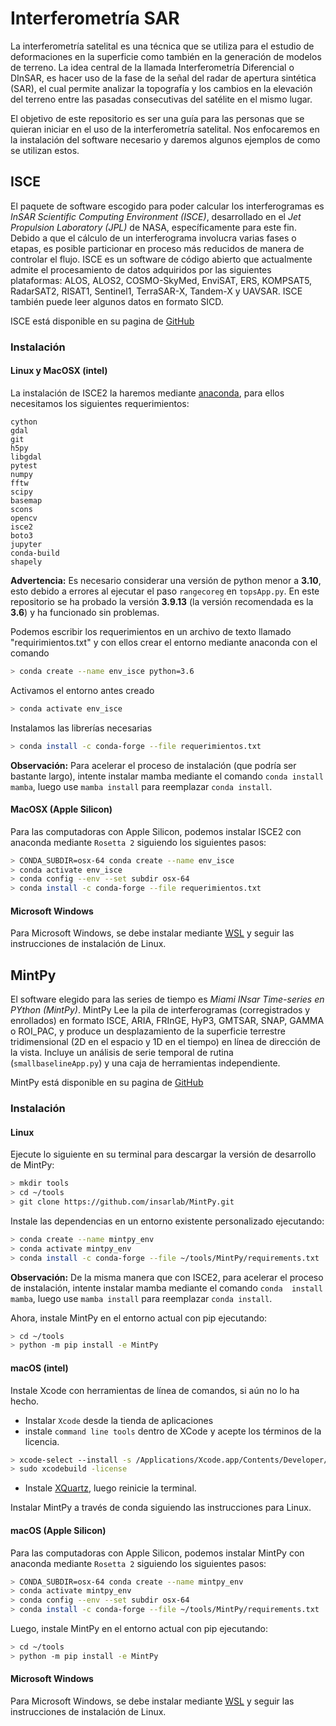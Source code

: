 # Interferometría SAR

La interferometría satelital es una técnica que se utiliza para el estudio 
de deformaciones en la superficie como también en la generación de modelos 
de terreno. La idea central de la llamada Interferometría Diferencial o 
DInSAR, es hacer uso de la fase de la señal del radar de apertura 
sintética (SAR), el cual permite analizar la topografía y los cambios en 
la elevación del terreno entre las pasadas consecutivas del satélite en el 
mismo lugar.

El objetivo de este repositorio es ser una guía para las personas que se 
quieran iniciar en el uso de la interferometría satelital. Nos enfocaremos 
en la instalación del software necesario y daremos algunos ejemplos de 
como se utilizan estos.


## ISCE

El paquete de software escogido para poder calcular los interferogramas es 
*InSAR Scientific Computing Environment (ISCE)*, desarrollado en el *Jet 
Propulsion Laboratory (JPL)* de NASA, específicamente para este fin. 
Debido a que el cálculo de un interferograma involucra varias fases o 
etapas, es posible particionar en proceso más reducidos de manera de 
controlar el flujo. ISCE es un software de código abierto que actualmente 
admite el procesamiento de datos adquiridos por las siguientes 
plataformas: ALOS, ALOS2, COSMO-SkyMed, EnviSAT, ERS, KOMPSAT5, RadarSAT2, 
RISAT1, Sentinel1, TerraSAR-X, Tandem-X y UAVSAR. ISCE también puede leer 
algunos datos en formato SICD.

ISCE está disponible en su pagina de 
[GitHub](https://github.com/isce-framework/isce2)

### Instalación 

#### Linux y MacOSX (intel)

La instalación de ISCE2 la haremos mediante 
[anaconda](https://anaconda.org), para ellos necesitamos los siguientes 
requerimientos:

```
cython
gdal
git
h5py
libgdal
pytest
numpy
fftw
scipy
basemap
scons
opencv
isce2 
boto3 
jupyter 
conda-build
shapely
```
**Advertencia:** Es necesario considerar una versión de python menor a 
**3.10**, esto debido a errores al ejecutar el paso `rangecoreg` en 
`topsApp.py`. En este repositorio se ha probado la versión **3.9.13** (la versión recomendada es la **3.6**) y ha 
funcionado sin problemas.

Podemos escribir los requerimientos en un archivo de texto llamado 
"requirimientos.txt" y con ellos crear el entorno mediante anaconda con el 
comando
```bash
> conda create --name env_isce python=3.6
```
Activamos el entorno antes creado
```bash
> conda activate env_isce
```
Instalamos las librerías necesarias
```bash
> conda install -c conda-forge --file requerimientos.txt
``` 

**Observación:** Para acelerar el proceso de instalación (que podría ser 
bastante largo), intente instalar mamba mediante el comando `conda install 
mamba`, luego use `mamba install` para reemplazar `conda install`.

#### MacOSX (Apple Silicon)

Para las computadoras con Apple Silicon, podemos instalar ISCE2 con 
anaconda mediante `Rosetta 2` siguiendo los siguientes pasos:
```bash
> CONDA_SUBDIR=osx-64 conda create --name env_isce
> conda activate env_isce
> conda config --env --set subdir osx-64 
> conda install -c conda-forge --file requerimientos.txt
```

#### Microsoft Windows

Para Microsoft Windows, se debe instalar mediante 
[WSL](https://learn.microsoft.com/es-es/windows/wsl/install) y seguir las 
instrucciones de instalación de Linux.


## MintPy

El software elegido para las series de tiempo es *Miami INsar Time-series 
en PYthon (MintPy)*. MintPy Lee la pila de interferogramas (corregistrados 
y enrollados) en formato ISCE, ARIA, FRInGE, HyP3, GMTSAR, SNAP, GAMMA o 
ROI_PAC, y produce un desplazamiento de la superficie terrestre 
tridimensional (2D en el espacio y 1D en el tiempo) en línea de dirección 
de la vista. Incluye un análisis de serie temporal de rutina 
(`smallbaselineApp.py`) y una caja de herramientas independiente.

MintPy está disponible en su pagina de 
[GitHub](https://github.com/insarlab/MintPy)

### Instalación 

#### Linux 

Ejecute lo siguiente en su terminal para descargar la versión de 
desarrollo de MintPy:

```bash
> mkdir tools
> cd ~/tools
> git clone https://github.com/insarlab/MintPy.git
```
Instale las dependencias en un entorno existente personalizado ejecutando:

```bash
> conda create --name mintpy_env
> conda activate mintpy_env
> conda install -c conda-forge --file ~/tools/MintPy/requirements.txt
```

**Observación:** De la misma manera que con ISCE2, para acelerar el 
proceso de instalación, intente instalar mamba mediante el comando `conda 
install mamba`, luego use `mamba install` para reemplazar `conda install`.

Ahora, instale MintPy en el entorno actual con pip ejecutando:

```bash
> cd ~/tools
> python -m pip install -e MintPy
```

#### macOS (intel)

Instale Xcode con herramientas de línea de comandos, si aún no lo ha 
hecho.

- Instalar `Xcode` desde la tienda de aplicaciones
- instale `command line tools` dentro de XCode y acepte los términos de la 
licencia.

```bash
> xcode-select --install -s /Applications/Xcode.app/Contents/Developer/
> sudo xcodebuild -license
```
- Instale [XQuartz](https://www.xquartz.org/), luego reinicie la terminal.

Instalar MintPy a través de conda siguiendo las instrucciones para Linux.

#### macOS (Apple Silicon)

Para las computadoras con Apple Silicon, podemos instalar MintPy con 
anaconda mediante `Rosetta 2` siguiendo los siguientes pasos:
```bash
> CONDA_SUBDIR=osx-64 conda create --name mintpy_env
> conda activate mintpy_env
> conda config --env --set subdir osx-64 
> conda install -c conda-forge --file ~/tools/MintPy/requirements.txt
```

Luego, instale MintPy en el entorno actual con pip ejecutando:

```bash
> cd ~/tools
> python -m pip install -e MintPy
```

#### Microsoft Windows

Para Microsoft Windows, se debe instalar mediante 
[WSL](https://learn.microsoft.com/es-es/windows/wsl/install) y seguir las 
instrucciones de instalación de Linux.
